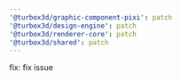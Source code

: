 ```yaml
---
'@turbox3d/graphic-component-pixi': patch
'@turbox3d/design-engine': patch
'@turbox3d/renderer-core': patch
'@turbox3d/shared': patch
---
```


fix: fix issue
